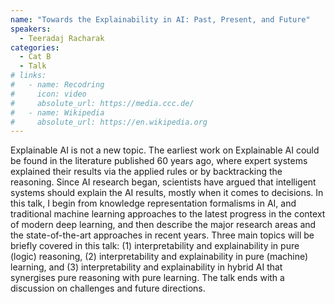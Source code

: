 ```yaml
---
name: "Towards the Explainability in AI: Past, Present, and Future"
speakers:
  - Teeradaj Racharak
categories:
  - Cat B
  - Talk
# links:
#   - name: Recodring
#     icon: video
#     absolute_url: https://media.ccc.de/
#   - name: Wikipedia
#     absolute_url: https://en.wikipedia.org
---
```


Explainable AI is not a new topic. The earliest work on Explainable AI could be found in the literature published 60 years ago, where expert systems explained their results via the applied rules or by backtracking the reasoning. Since AI research began, scientists have argued that intelligent systems should explain the AI results, mostly when it comes to decisions. In this talk, I begin from knowledge representation formalisms in AI, and traditional machine learning approaches to the latest progress in the context of modern deep learning, and then describe the major research areas and the state-of-the-art approaches in recent years. Three main topics will be briefly covered in this talk: (1) interpretability and explainability in pure (logic) reasoning, (2) interpretability and explainability in pure (machine) learning, and (3) interpretability and explainability in hybrid AI that synergises pure reasoning with pure learning. The talk ends with a discussion on challenges and future directions. 